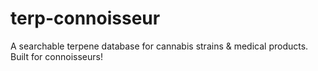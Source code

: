 # terp-connoisseur
A searchable terpene database for cannabis strains &amp; medical products. Built for connoisseurs!
